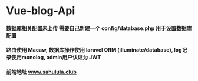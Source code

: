 # Vue-blog-Api

#### 数据库相关配置未上传 需要自己新建一个 config/database.php 用于设置数据库配置

#### 路由使用 Macaw, 数据库操作使用 laravel ORM (illuminate/database), log记录使用monolog, admin用户认证为 JWT

#### 前端地址 www.sahulula.club
